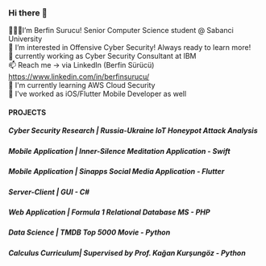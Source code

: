 ### Hi there 👋

<!--
**surucux/surucux** is a ✨ _special_ ✨ repository because its `README.md` (this file) appears on your GitHub profile.

Here are some ideas to get you started:

- 🔭 I’m currently working on ...
- 🌱 I’m currently learning ...
- 👯 I’m looking to collaborate on ...
- 🤔 I’m looking for help with ...
- 💬 Ask me about ...
- 📫 How to reach me: ...
- 😄 Pronouns: ...
- ⚡ Fun fact: ...
-->
👋👩‍💻I’m Berfin Surucu! Senior Computer Science student @ Sabanci University  <br>
👀 I’m interested in Offensive Cyber Security! Always ready to learn more!<br>
👥 currently working as Cyber Security Consultant at IBM <br>
📫 Reach me -> via LinkedIn (Berfin Sürücü) https://www.linkedin.com/in/berfinsurucu/ <br>
🌱 I'm currently learning AWS Cloud Security <br>
🔭 I've worked as iOS/Flutter Mobile Developer as well <br>


<h4>PROJECTS</h4>

<h5>Cyber Security Research | Russia-Ukraine IoT Honeypot Attack Analysis </h5>

<h5>Mobile Application | Inner-Silence Meditation Application - Swift</h5>
  
  
<h5>Mobile Application | Sinapps Social Media Application - Flutter</h5>

  
<h5>Server-Client | GUI - C#</h5>
  
<h5>Web Application | Formula 1 Relational Database MS - PHP</h5>

  
<h5>Data Science | TMDB Top 5000 Movie - Python</h5>

  
<h5>Calculus Curriculum| Supervised by Prof. Kağan Kurşungöz - Python</h5>
